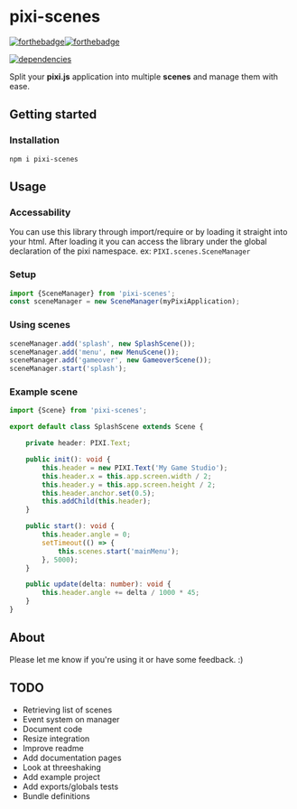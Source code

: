 # pixi-scenes
[![forthebadge](https://forthebadge.com/images/badges/built-with-love.svg)](https://forthebadge.com)[![forthebadge](https://forthebadge.com/images/badges/check-it-out.svg)](https://forthebadge.com)

[![dependencies](https://david-dm.org/florisdh/pixi-scenes.svg)](https://david-dm.org/florisdh/pixi-scenes)

Split your **pixi.js** application into multiple **scenes** and manage them with ease.

## Getting started

### Installation
```
npm i pixi-scenes
```

## Usage

### Accessability
You can use this library through import/require or by loading it straight into your html. After loading it you can access the library under the global declaration of the pixi namespace. ex: `PIXI.scenes.SceneManager`

### Setup
```ts
import {SceneManager} from 'pixi-scenes';
const sceneManager = new SceneManager(myPixiApplication);
```

### Using scenes
```ts
sceneManager.add('splash', new SplashScene());
sceneManager.add('menu', new MenuScene());
sceneManager.add('gameover', new GameoverScene());
sceneManager.start('splash');
```

### Example scene
```ts
import {Scene} from 'pixi-scenes';

export default class SplashScene extends Scene {

    private header: PIXI.Text;

    public init(): void {
        this.header = new PIXI.Text('My Game Studio');
        this.header.x = this.app.screen.width / 2;
        this.header.y = this.app.screen.height / 2;
        this.header.anchor.set(0.5);
        this.addChild(this.header);
    }

    public start(): void {
        this.header.angle = 0;
        setTimeout(() => {
            this.scenes.start('mainMenu');
        }, 5000);
    }

    public update(delta: number): void {
        this.header.angle += delta / 1000 * 45;
    }
}
```


## About
Please let me know if you're using it or have some feedback. :)

## TODO
- Retrieving list of scenes
- Event system on manager
- Document code
- Resize integration
- Improve readme
- Add documentation pages
- Look at threeshaking
- Add example project
- Add exports/globals tests
- Bundle definitions
